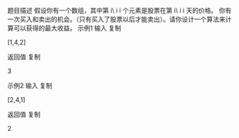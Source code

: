 题目描述
假设你有一个数组，其中第 i\ i i 个元素是股票在第 i\ i i 天的价格。
你有一次买入和卖出的机会。（只有买入了股票以后才能卖出）。请你设计一个算法来计算可以获得的最大收益。
示例1
输入
复制

[1,4,2]

返回值
复制

3

示例2
输入
复制

[2,4,1]

返回值
复制

2

